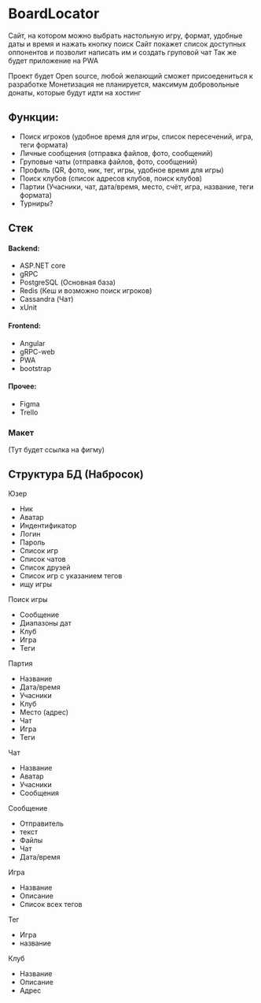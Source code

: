 # BoardLocator
Сайт, на котором можно выбрать настольную игру, формат, удобные даты и время и нажать кнопку поиск
Сайт покажет список доступных оппонентов и позволит написать им и создать груповой чат
Так же будет приложение на PWA

Проект будет Open source, любой желающий сможет присоедениться к разработке
Монетизация не планируется, максимум добровольные донаты, которые будут идти на хостинг

## Функции:
- Поиск игроков (удобное время для игры, список пересечений, игра, теги формата)
- Личные сообщения (отправка файлов, фото, сообщений)
- Груповые чаты (отправка файлов, фото, сообщений)
- Профиль (QR, фото, ник, тег, игры, удобное время для игры)
- Поиск клубов (список адресов клубов, поиск клубов)
- Партии (Учасники, чат, дата/время, место, счёт, игра, название, теги формата)
- Турниры?

## Стек
#### Backend:
- ASP.NET core
- gRPC
- PostgreSQL (Основная база)
- Redis (Кеш и возможно поиск игроков)
- Cassandra (Чат)
- xUnit
#### Frontend:
- Angular
- gRPC-web
- PWA
- bootstrap
#### Прочее:
- Figma
- Trello

### Макет
(Тут будет ссылка на фигму)

## Структура БД (Набросок)

Юзер
- Ник
- Аватар
- Индентификатор
- Логин
- Пароль
- Список игр
- Список чатов
- Список друзей
- Список игр с указанием тегов
- ищу игры

Поиск игры
- Сообщение
- Диапазоны дат
- Клуб
- Игра
- Теги

Партия
- Название
- Дата/время
- Учасники
- Клуб
- Место (адрес)
- Чат
- Игра
- Теги

Чат
- Название
- Аватар
- Учасники
- Сообщения

Сообщение
- Отправитель
- текст
- Файлы
- Чат
- Дата/время

Игра
- Название
- Описание
- Список всех тегов

Тег
- Игра
- название

Клуб
- Название
- Описание
- Адрес
